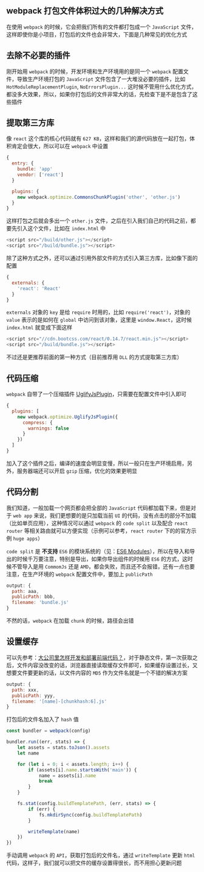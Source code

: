 ## webpack 打包文件体积过大的几种解决方式

在使用 `webpack` 的时候，它会把我们所有的文件都打包成一个 `JavaScript` 文件，这样即使你是小项目，打包后的文件也会非常大，下面是几种常见的优化方式


## 去除不必要的插件

刚开始用 `webpack` 的时候，开发环境和生产环境用的是同一个 `webpack` 配置文件，导致生产环境打包的 `JavaScript` 文件包含了一大堆没必要的插件，比如 `HotModuleReplacementPlugin`, `NoErrorsPlugin...` 这时候不管用什么优化方式，都没多大效果，所以，如果你打包后的文件非常大的话，先检查下是不是包含了这些插件

## 提取第三方库

像 `react` 这个库的核心代码就有 `627 KB`，这样和我们的源代码放在一起打包，体积肯定会很大，所以可以在 `webpack` 中设置

```js
{
  entry: {
    bundle: 'app'
    vendor: ['react']
  }

  plugins: {
    new webpack.optimize.CommonsChunkPlugin('other', 'other.js')
  }
}
```

这样打包之后就会多出一个 `other.js` 文件，之后在引入我们自己的代码之前，都要先引入这个文件，比如在 `index.html` 中

```js
<script src="/build/other.js"></script>
<script src="/build/bundle.js"></script>
```

除了这种方式之外，还可以通过引用外部文件的方式引入第三方库，比如像下面的配置

```js
{
  externals: {
    'react': 'React'
  }
}
```

`externals` 对象的 `key` 是给 `require` 时用的，比如 `require('react')`，对象的 `value` 表示的是如何在 `global` 中访问到该对象，这里是 `window.React`，这时候 `index.html` 就变成下面这样

```js
<script src="//cdn.bootcss.com/react/0.14.7/react.min.js"></script>
<script src="/build/bundle.js"></script>
```

不过还是更推荐前面的第一种方式（目前推荐用 `DLL` 的方式提取第三方库）


## 代码压缩

`webpack` 自带了一个压缩插件 [UglifyJsPlugin](https://webpack.github.io/docs/list-of-plugins.html#uglifyjsplugin)，只需要在配置文件中引入即可

```js
{
  plugins: [
    new webpack.optimize.UglifyJsPlugin({
      compress: {
        warnings: false
      }
    })
  ]
}
```

加入了这个插件之后，编译的速度会明显变慢，所以一般只在生产环境启用，另外，服务器端还可以开启 `gzip` 压缩，优化的效果更明显



## 代码分割

我们知道，一般加载一个网页都会把全部的 `JavaScript` 代码都加载下来，但是对于 `web app` 来说，我们更想要的是只加载当前 `UI` 的代码，没有点击的部分不加载（比如单页应用），这种情况可以通过 `webpack` 的 `code split` 以及配合 `react router` 等相关路由就可以方便实现（示例可以参考，`react router` 下的的官方示例 `huge apps`）

`code split` 是 **不支持** `ES6` 的模块系统的（见：[ES6 Modules](https://webpack.github.io/docs/code-splitting.html#es6-modules)），所以在导入和导出的时候千万要注意，特别是导出，如果你导出组件的时候用 `ES6` 的方式，这时候不管导入是用 `CommomJs` 还是 `AMD`，都会失败，而且还不会报错，还有一点也要注意，在生产环境的 `webpack` 配置文件中，要加上 `publicPath`

```js
output: {
  path: aaa,
  publicPath: bbb,
  filename: 'bundle.js'
}
```

不然的话，`webpack` 在加载 `chunk` 的时候，路径会出错



## 设置缓存

可以先参考：[大公司里怎样开发和部署前端代码？](https://github.com/fouber/blog/issues/6)，对于静态文件，第一次获取之后，文件内容没改变的话，浏览器直接读取缓存文件即可，如果缓存设置过长，又想要文件要更新的话，以文件内容的 `MD5` 作为文件名就是一个不错的解决方案

```js
output: {
  path: xxx,
  publicPath: yyy,
  filename: '[name]-[chunkhash:6].js'
}
```

打包后的文件名加入了 `hash` 值

```js
const bundler = webpack(config)

bundler.run((err, stats) => {
	let assets = stats.toJson().assets
	let name

	for (let i = 0; i < assets.length; i++) {
		if (assets[i].name.startsWith('main')) {
			name = assets[i].name
			break
		}
	}

	fs.stat(config.buildTemplatePath, (err, stats) => {
		if (err) {
			fs.mkdirSync(config.buildTemplatePath)
		}

		writeTemplate(name)
	})
})
```

手动调用 `webpack` 的 `API`，获取打包后的文件名，通过 `writeTemplate` 更新 `html` 代码，这样子，我们就可以把文件的缓存设置得很长，而不用担心更新问题

